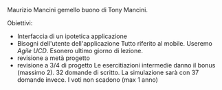 Maurizio Mancini gemello buono di Tony Mancini.

Obiettivi:
- Interfaccia di un ipotetica applicazione 
- Bisogni dell'utente dell'applicazione
Tutto riferito al mobile.
Useremo *Agile UCD*. Esonero ultimo giorno di lezione. 
- revisione a metà progetto
- revisione a 3/4 di progetto
Le esercitiazioni intermedie danno il bonus (massimo 2). 32 domande di scritto.
La simulazione sarà con 37 domande invece. I voti non scadono (max 1 anno)


